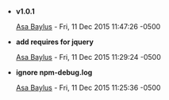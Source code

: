 
* __v1.0.1__

    [Asa Baylus](asa@baylus.com) - Fri, 11 Dec 2015 11:47:26 -0500
    
    

* __add requires for jquery__

    [Asa Baylus](asa@baylus.com) - Fri, 11 Dec 2015 11:29:24 -0500
    
    

* __ignore npm-debug.log__

    [Asa Baylus](asa@baylus.com) - Fri, 11 Dec 2015 11:25:36 -0500
    
    
    

